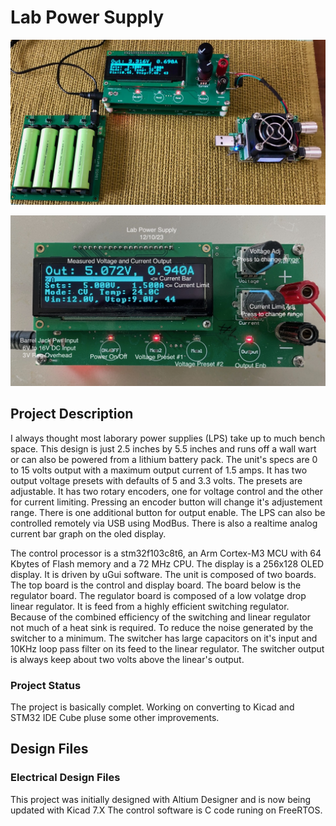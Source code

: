# Lab Power Supply
![Robot_Front](https://github.com/jerryok826/Lab-Power-Supply/blob/main/Pictures/lps_bat_lps_load.jpeg)

![Robot_Front](https://github.com/jerryok826/Lab-Power-Supply/blob/main/Pictures/lab_power_supply_2.jpeg)

## Project Description
I always thought most laborary power supplies (LPS) take up to much bench space. This design is just 2.5 inches by 5.5 inches and runs off a wall wart or can also be powered from a lithium battery pack. The unit's specs are 0 to 15 volts output with a maximum output current of 1.5 amps. It has two output voltage presets with defaults of 5 and 3.3 volts. The presets are adjustable. It has two rotary encoders, one for voltage control and the other for current limiting. Pressing an encoder button will change it's adjustement range. There is one additional button for output enable. The LPS can also be controlled remotely via USB using ModBus. There is also a realtime analog current bar graph on the oled display.

The control processor is a stm32f103c8t6, an Arm Cortex-M3 MCU with 64 Kbytes of Flash memory and a 72 MHz CPU. The display is a 256x128 OLED display. It is driven by uGui software. The unit is composed of two boards. The top board is the control and display board. The board below is the regulator board. The regulator board is composed of a low volatge drop linear regulator. It is feed from a highly efficient switching regulator. Because of the combined efficiency of the switching and linear regulator not much of a heat sink is required. To reduce the noise generated by the switcher to a minimum. The switcher has large capacitors on it's input and 10KHz loop pass filter on its feed to the linear regulator. The switcher output is always keep about two volts above the linear's output.

### Project Status
The project is basically complet. Working on converting to Kicad and STM32 IDE Cube pluse some other improvements.

## Design Files
### Electrical Design Files
This project was initially designed with Altium Designer and is now being updated with Kicad 7.X The control software is C code runing on FreeRTOS. 


